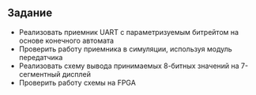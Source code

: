 ## Задание

* Реализовать приемник UART с параметризуемым битрейтом на основе конечного автомата
* Проверить работу приемника в симуляции, используя модуль передатчика
* Реализовать схему вывода принимаемых 8-битных значений на 7-сегментный дисплей
* Проверить работу схемы на FPGA
